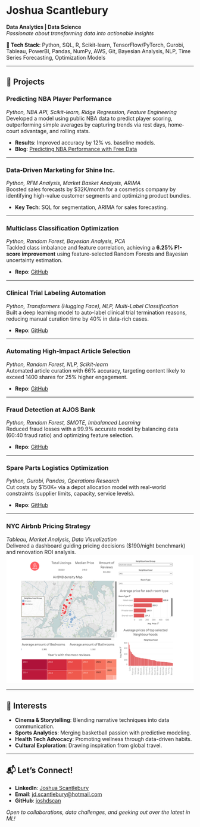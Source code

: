 # Joshua Scantlebury  
**Data Analytics | Data Science**  
*Passionate about transforming data into actionable insights*  

**🔧 Tech Stack**: Python, SQL, R, Scikit-learn, TensorFlow/PyTorch, Gurobi, Tableau, PowerBI, Pandas, NumPy, AWS, Git, Bayesian Analysis, NLP, Time Series Forecasting, Optimization Models  

---

## 🚀 Projects  

### **Predicting NBA Player Performance**  
*Python, NBA API, Scikit-learn, Ridge Regression, Feature Engineering*  
Developed a model using public NBA data to predict player scoring, outperforming simple averages by capturing trends via rest days, home-court advantage, and rolling stats.  
- **Results**: Improved accuracy by 12% vs. baseline models.  
- **Blog**: [Predicting NBA Performance with Free Data](https://medium.com/@bullsboii1/how-close-can-i-get-to-vegas-lines-with-free-data-fdba2aa92ff5)  

---

### **Data-Driven Marketing for Shine Inc.**  
*Python, RFM Analysis, Market Basket Analysis, ARIMA*  
Boosted sales forecasts by $32K/month for a cosmetics company by identifying high-value customer segments and optimizing product bundles.  
- **Key Tech**: SQL for segmentation, ARIMA for sales forecasting.  

---

### **Multiclass Classification Optimization**  
*Python, Random Forest, Bayesian Analysis, PCA*  
Tackled class imbalance and feature correlation, achieving a **6.25% F1-score improvement** using feature-selected Random Forests and Bayesian uncertainty estimation.  
- **Repo**: [GitHub](https://github.com/joshdscan/Technical-Interview-Multi-Class-Classification)  

---

### **Clinical Trial Labeling Automation**  
*Python, Transformers (Hugging Face), NLP, Multi-Label Classification*  
Built a deep learning model to auto-label clinical trial termination reasons, reducing manual curation time by 40% in data-rich cases.  
- **Repo**: [GitHub](https://github.com/joshdscan/CTWhyStopped/tree/main)  

---

### **Automating High-Impact Article Selection**  
*Python, Random Forest, NLP, Scikit-learn*  
Automated article curation with 66% accuracy, targeting content likely to exceed 1400 shares for 25% higher engagement.  
- **Repo**: [GitHub](https://github.com/joshdscan/Automating-Article-Selection)  

---

### **Fraud Detection at AJOS Bank**  
*Python, Random Forest, SMOTE, Imbalanced Learning*  
Reduced fraud losses with a 99.9% accurate model by balancing data (60:40 fraud ratio) and optimizing feature selection.  
- **Repo**: [GitHub](https://github.com/joshdscan/fraud-detection)  

---

### **Spare Parts Logistics Optimization**  
*Python, Gurobi, Pandas, Operations Research*  
Cut costs by $150K+ via a depot allocation model with real-world constraints (supplier limits, capacity, service levels).  
- **Repo**: [GitHub](https://github.com/joshdscan/Airplane-Spare-Parts-Logistics)  

---

### **NYC Airbnb Pricing Strategy**  
*Tableau, Market Analysis, Data Visualization*  
Delivered a dashboard guiding pricing decisions ($190/night benchmark) and renovation ROI analysis.  
![Dashboard](AirBnB%20Dashboard.png)  

---

## 🌟 Interests  
- **Cinema & Storytelling**: Blending narrative techniques into data communication.  
- **Sports Analytics**: Merging basketball passion with predictive modeling.  
- **Health Tech Advocacy**: Promoting wellness through data-driven habits.  
- **Cultural Exploration**: Drawing inspiration from global travel.  

---

## 📬 Let’s Connect!  
- **LinkedIn**: [Joshua Scantlebury](https://www.linkedin.com/in/joshuadscantlebury)  
- **Email**: jd.scantlebury@hotmail.com  
- **GitHub**: [joshdscan](https://github.com/joshdscan)  

*Open to collaborations, data challenges, and geeking out over the latest in ML!*  
